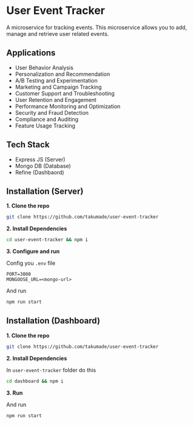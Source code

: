 # User Event Tracker

A microservice for tracking events. This microservice allows you to add, manage and retrieve user related events.


## Applications
- User Behavior Analysis
- Personalization and Recommendation
- A/B Testing and Experimentation
- Marketing and Campaign Tracking
- Customer Support and Troubleshooting
- User Retention and Engagement
- Performance Monitoring and Optimization
- Security and Fraud Detection
- Compliance and Auditing
- Feature Usage Tracking

## Tech Stack
- Express JS (Server)
- Mongo DB (Database)
- Refine (Dashbaord)

## Installation (Server)

**1. Clone the repo**
```sh
git clone https://github.com/takumade/user-event-tracker
```

**2. Install Dependencies**
```sh
cd user-event-tracker && npm i
```

**3. Configure and run**

Config you `.env` file

```env
PORT=3000
MONGOOSE_URL=<mongo-url>
```

And run
```sh
npm run start
```


## Installation (Dashboard)

**1. Clone the repo**
```sh
git clone https://github.com/takumade/user-event-tracker
```

**2. Install Dependencies**

In `user-event-tracker` folder do this
```sh
cd dashboard && npm i
```

**3. Run**

And run
```sh
npm run start
```

